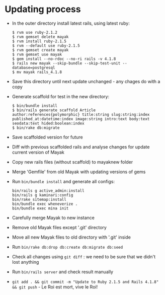 Updating process
================

* In the outer directory install latest rails, using latest ruby:

    ```
    $ rvm use ruby-2.1.2
    $ rvm gemset delete mayak
    $ rvm install ruby-2.1.5
    $ rvm --default use ruby-2.1.5
    $ rvm gemset create mayak
    $ rvm gemset use mayak
    $ gem install --no-rdoc --no-ri rails -v 4.1.8
    $ rails new mayak --skip-bundle --skip-test-unit --database=postgresql
    $ mv mayak rails_4.1.8
    ```

* Save this directory until next update unchanged - any chages do with a copy

* Generate scaffold for test in the new directory:

    ```
    $ bin/bundle install
    $ bin/rails generate scaffold Article author:references{polymorphic} title:string slug:string:index published_at:datetime:index image:string intro:text body:text seodata:text hided:boolean:index
    $ bin/rake db:migrate
    ```

* Save scaffolded version for future

* Diff with previous scaffolded rails and analyse changes for update current version of Mayak

* Copy new rails files (without scaffold) to mayaknew folder

* Merge 'Gemfile' from old Mayak with updating versions of gems

* Run `bin/bundle install` and generate all configs:

    ```
    bin/rails g active_admin:install
    bin/rails g kaminari:config
    bin/rake sitemap:install
    bin/bundle exec wheneverize .
    bin/bundle exec mina init
    ```

* Carefully merge Mayak to new instance

* Remove old Mayak files except '.git' directory

* Move all new Mayak files to old directory with '.git' inside

* Run `bin/rake db:drop db:create db:migrate db:seed`

* Check all changes using `git diff` : we need to be sure that we didn't lost anything

* Run `bin/rails server` and check result manually

* `git add . && git commit -m "Update to Ruby 2.1.5 and Rails 4.1.8" && git push` - Le Roi est mort, vive le Roi!
